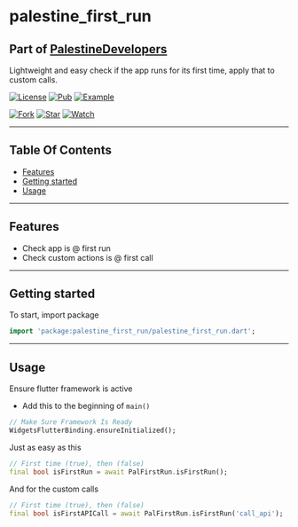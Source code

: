 # palestine_first_run

## Part of [PalestineDevelopers](https://github.com/PalestineDevelopers)

Lightweight and easy check if the app runs for its first time, apply that to custom calls.

[![License](https://img.shields.io/github/license/PalestineDevelopers/trusted_device)](https://github.com/PalestineDevelopers)
[![Pub](https://img.shields.io/badge/Palestine%20First%20Run-pub-blue)](https://pub.dev/packages/palestine_first_run)
[![Example](https://img.shields.io/badge/Example-Ex-success)](https://pub.dev/packages/palestine_first_run/example)

[![Fork](https://img.shields.io/github/forks/PalestineDevelopers/trusted_device?style=social)](https://github.com/PalestineDevelopers/trusted_device)
[![Star](https://img.shields.io/github/stars/PalestineDevelopers/trusted_device?style=social)](https://github.com/PalestineDevelopers/trusted_device)
[![Watch](https://img.shields.io/github/watchers/PalestineDevelopers/trusted_device?style=social)](https://github.com/PalestineDevelopers/trusted_device)

---

## Table Of Contents

* [Features](#features)
* [Getting started](#getting-started)
* [Usage](#usage)

---

## Features

* Check app is @ first run
* Check custom actions is @ first call

---

## Getting started

To start, import package

```dart
import 'package:palestine_first_run/palestine_first_run.dart';
```

---

## Usage

Ensure flutter framework is active

* Add this to the beginning of `main()`

```dart
// Make Sure Framework Is Ready
WidgetsFlutterBinding.ensureInitialized();
```

Just as easy as this

```dart
// First time (true), then (false)
final bool isFirstRun = await PalFirstRun.isFirstRun();
```

And for the custom calls

```dart
// First time (true), then (false)
final bool isFirstAPICall = await PalFirstRun.isFirstRun('call_api');
```
